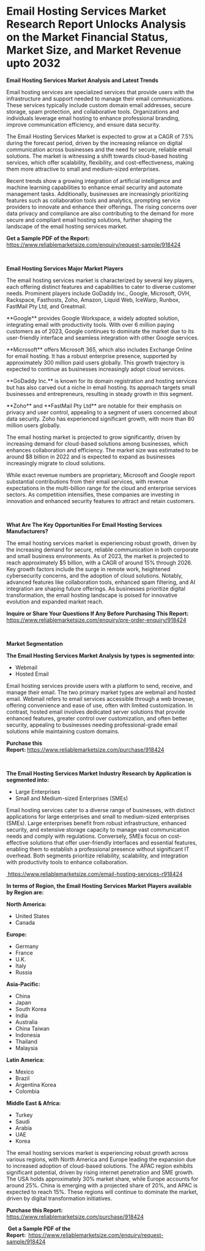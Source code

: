 <p><h1>Email Hosting Services Market Research Report Unlocks Analysis on the Market Financial Status, Market Size, and Market Revenue upto 2032</h1></p><p><strong>Email Hosting Services Market Analysis and Latest Trends</strong></p>
<p><p>Email hosting services are specialized services that provide users with the infrastructure and support needed to manage their email communications. These services typically include custom domain email addresses, secure storage, spam protection, and collaborative tools. Organizations and individuals leverage email hosting to enhance professional branding, improve communication efficiency, and ensure data security.</p><p>The Email Hosting Services Market is expected to grow at a CAGR of 7.5% during the forecast period, driven by the increasing reliance on digital communication across businesses and the need for secure, reliable email solutions. The market is witnessing a shift towards cloud-based hosting services, which offer scalability, flexibility, and cost-effectiveness, making them more attractive to small and medium-sized enterprises.</p><p>Recent trends show a growing integration of artificial intelligence and machine learning capabilities to enhance email security and automate management tasks. Additionally, businesses are increasingly prioritizing features such as collaboration tools and analytics, prompting service providers to innovate and enhance their offerings. The rising concerns over data privacy and compliance are also contributing to the demand for more secure and compliant email hosting solutions, further shaping the landscape of the email hosting services market.</p></p>
<p><strong>Get a Sample PDF of the Report:&nbsp;</strong> <a href="https://www.reliablemarketsize.com/enquiry/request-sample/918424?utm_campaign=3064&utm_medium=2&utm_source=Github&utm_content=ia&utm_term=18042025&utm_id=email-hosting-services">https://www.reliablemarketsize.com/enquiry/request-sample/918424</a></p>
<p>&nbsp;</p>
<p><strong>Email Hosting Services Major Market Players</strong></p>
<p><p>The email hosting services market is characterized by several key players, each offering distinct features and capabilities to cater to diverse customer needs. Prominent players include GoDaddy Inc., Google, Microsoft, OVH, Rackspace, Fasthosts, Zoho, Amazon, Liquid Web, IceWarp, Runbox, FastMail Pty Ltd, and Greatmail.</p><p>**Google** provides Google Workspace, a widely adopted solution, integrating email with productivity tools. With over 6 million paying customers as of 2023, Google continues to dominate the market due to its user-friendly interface and seamless integration with other Google services. </p><p>**Microsoft** offers Microsoft 365, which also includes Exchange Online for email hosting. It has a robust enterprise presence, supported by approximately 300 million paid users globally. This growth trajectory is expected to continue as businesses increasingly adopt cloud services.</p><p>**GoDaddy Inc.** is known for its domain registration and hosting services but has also carved out a niche in email hosting. Its approach targets small businesses and entrepreneurs, resulting in steady growth in this segment.</p><p>**Zoho** and **FastMail Pty Ltd** are notable for their emphasis on privacy and user control, appealing to a segment of users concerned about data security. Zoho has experienced significant growth, with more than 80 million users globally. </p><p>The email hosting market is projected to grow significantly, driven by increasing demand for cloud-based solutions among businesses, which enhances collaboration and efficiency. The market size was estimated to be around $8 billion in 2022 and is expected to expand as businesses increasingly migrate to cloud solutions.</p><p>While exact revenue numbers are proprietary, Microsoft and Google report substantial contributions from their email services, with revenue expectations in the multi-billion range for the cloud and enterprise services sectors. As competition intensifies, these companies are investing in innovation and enhanced security features to attract and retain customers.</p></p>
<p>&nbsp;</p>
<p><strong>What Are The Key Opportunities For Email Hosting Services Manufacturers?</strong></p>
<p><p>The email hosting services market is experiencing robust growth, driven by the increasing demand for secure, reliable communication in both corporate and small business environments. As of 2023, the market is projected to reach approximately $5 billion, with a CAGR of around 15% through 2026. Key growth factors include the surge in remote work, heightened cybersecurity concerns, and the adoption of cloud solutions. Notably, advanced features like collaboration tools, enhanced spam filtering, and AI integration are shaping future offerings. As businesses prioritize digital transformation, the email hosting landscape is poised for innovative evolution and expanded market reach.</p></p>
<p><strong>Inquire or Share Your Questions If Any Before Purchasing This Report:</strong> <a href="https://www.reliablemarketsize.com/enquiry/pre-order-enquiry/918424?utm_campaign=3064&utm_medium=2&utm_source=Github&utm_content=ia&utm_term=18042025&utm_id=email-hosting-services">https://www.reliablemarketsize.com/enquiry/pre-order-enquiry/918424</a></p>
<p>&nbsp;</p>
<p><strong>Market Segmentation</strong></p>
<p><strong>The Email Hosting Services Market Analysis by types is segmented into:</strong></p>
<p><ul><li>Webmail</li><li>Hosted Email</li></ul></p>
<p><p>Email hosting services provide users with a platform to send, receive, and manage their email. The two primary market types are webmail and hosted email. Webmail refers to email services accessible through a web browser, offering convenience and ease of use, often with limited customization. In contrast, hosted email involves dedicated server solutions that provide enhanced features, greater control over customization, and often better security, appealing to businesses needing professional-grade email solutions while maintaining custom domains.</p></p>
<p><strong>Purchase this Report:&nbsp;</strong><a href="https://www.reliablemarketsize.com/purchase/918424?utm_campaign=3064&utm_medium=2&utm_source=Github&utm_content=ia&utm_term=18042025&utm_id=email-hosting-services">https://www.reliablemarketsize.com/purchase/918424</a></p>
<p>&nbsp;</p>
<p><strong>The Email Hosting Services Market Industry Research by Application is segmented into:</strong></p>
<p><ul><li>Large Enterprises</li><li>Small and Medium-sized Enterprises (SMEs)</li></ul></p>
<p><p>Email hosting services cater to a diverse range of businesses, with distinct applications for large enterprises and small to medium-sized enterprises (SMEs). Large enterprises benefit from robust infrastructure, enhanced security, and extensive storage capacity to manage vast communication needs and comply with regulations. Conversely, SMEs focus on cost-effective solutions that offer user-friendly interfaces and essential features, enabling them to establish a professional presence without significant IT overhead. Both segments prioritize reliability, scalability, and integration with productivity tools to enhance collaboration.</p></p>
<p><a href="https://www.reliablemarketsize.com/email-hosting-services-r918424?utm_campaign=3064&utm_medium=2&utm_source=Github&utm_content=ia&utm_term=18042025&utm_id=email-hosting-services">&nbsp;https://www.reliablemarketsize.com/email-hosting-services-r918424</a></p>
<p><strong>In terms of Region, the Email Hosting Services Market Players available by Region are:</strong></p>
<p>
    <p> <strong> North America: </strong>
        <ul>
            <li>United States</li>
            <li>Canada</li>
        </ul>
        </p> 
    <p> <strong> Europe: </strong>
        <ul>
            <li>Germany</li>
            <li>France</li>
            <li>U.K.</li>
            <li>Italy</li>
            <li>Russia</li>
        </ul>
        </p> 
    <p> <strong> Asia-Pacific: </strong>
        <ul>
            <li>China</li>
            <li>Japan</li>
            <li>South Korea</li>
            <li>India</li>
            <li>Australia</li>
            <li>China Taiwan</li>
            <li>Indonesia</li>
            <li>Thailand</li>
            <li>Malaysia</li>
        </ul>
        </p> 
    <p> <strong> Latin America: </strong>
        <ul>
            <li>Mexico</li>
            <li>Brazil</li>
            <li>Argentina Korea</li>
            <li>Colombia</li>
        </ul>
        </p> 
    <p> <strong> Middle East & Africa: </strong>
        <ul>
            <li>Turkey</li>
            <li>Saudi</li>
            <li>Arabia</li>
            <li>UAE</li>
            <li>Korea</li>
        </ul>
    </p>
    </p>
<p><p>The email hosting services market is experiencing robust growth across various regions, with North America and Europe leading the expansion due to increased adoption of cloud-based solutions. The APAC region exhibits significant potential, driven by rising internet penetration and SME growth. The USA holds approximately 30% market share, while Europe accounts for around 25%. China is emerging with a projected share of 20%, and APAC is expected to reach 15%. These regions will continue to dominate the market, driven by digital transformation initiatives.</p></p>
<p><strong>Purchase this Report: </strong><a href="https://www.reliablemarketsize.com/purchase/918424?utm_campaign=3064&utm_medium=2&utm_source=Github&utm_content=ia&utm_term=18042025&utm_id=email-hosting-services">https://www.reliablemarketsize.com/purchase/918424</a></p>
<p>&nbsp;<strong>Get a Sample PDF of the Report:&nbsp;&nbsp;</strong><a href="https://www.reliablemarketsize.com/enquiry/request-sample/918424?utm_campaign=3064&utm_medium=2&utm_source=Github&utm_content=ia&utm_term=18042025&utm_id=email-hosting-services">https://www.reliablemarketsize.com/enquiry/request-sample/918424</a></p>
<p><strong></strong></p>
<p><p></p><p></p><p></p></p>